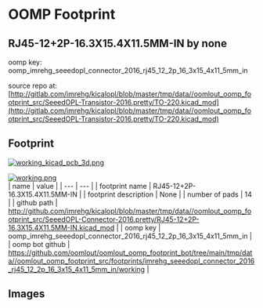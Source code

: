 # OOMP Footprint  
## RJ45-12+2P-16.3X15.4X11.5MM-IN  by none  
  
oomp key: oomp_imrehg_seeedopl_connector_2016_rj45_12_2p_16_3x15_4x11_5mm_in  
  
source repo at: [http://gitlab.com/imrehg/kicalopl/blob/master/tmp/data//oomlout_oomp_footprint_src/SeeedOPL-Transistor-2016.pretty/TO-220.kicad_mod](http://gitlab.com/imrehg/kicalopl/blob/master/tmp/data//oomlout_oomp_footprint_src/SeeedOPL-Transistor-2016.pretty/TO-220.kicad_mod)  
## Footprint  
  
[![working_kicad_pcb_3d.png](working_kicad_pcb_3d_600.png)](working_kicad_pcb_3d.png)  
  
[![working.png](working_600.png)](working.png)  
| name | value | 
| --- | --- | 
| footprint name | RJ45-12+2P-16.3X15.4X11.5MM-IN | 
| footprint description | None | 
| number of pads | 14 | 
| github path | http://github.com/imrehg/kicalopl/blob/master/tmp/data//oomlout_oomp_footprint_src/SeeedOPL-Connector-2016.pretty/RJ45-12+2P-16.3X15.4X11.5MM-IN.kicad_mod | 
| oomp key | oomp_imrehg_seeedopl_connector_2016_rj45_12_2p_16_3x15_4x11_5mm_in | 
| oomp bot github | https://github.com/oomlout/oomlout_oomp_footprint_bot/tree/main/tmp/data//oomlout_oomp_footprint_src/footprints/imrehg_seeedopl_connector_2016_rj45_12_2p_16_3x15_4x11_5mm_in/working | 
## Images  
